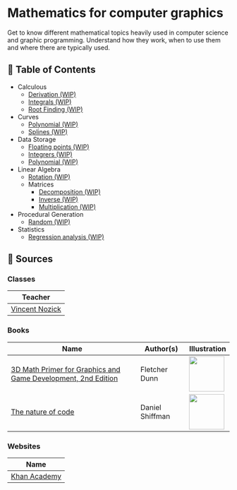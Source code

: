 # Mathematics for computer graphics

Get to know different mathematical topics heavily used in computer science and graphic programming. Understand how they work, when to use them and where there are typically used.

## 🚩 Table of Contents

* Calculous
  * [Derivation (WIP)](calculous/derivation.ipynb)
  * [Integrals (WIP)](calculous/integrals.ipynb)
  * [Root Finding (WIP)](calculous/root-finding.ipynb)
* Curves
  * [Polynomial (WIP)](curves/polynomial.ipynb)
  * [Splines (WIP)](curves/splines.ipynb)
* Data Storage
  * [Floating points (WIP)](data-storage/floating-points.ipynb)
  * [Integrers (WIP)](data-storage/integrers.ipynb)
  * [Polynomial (WIP)](data-storage/polynomial-evaluation.ipynb)
* Linear Algebra
  * [Rotation (WIP)](linear-algebra/rotation.ipynb)
  * Matrices
    * [Decomposition (WIP)](linear-algebra/matrices/decomposition.ipynb)
    * [Inverse (WIP)](linear-algebra/matrices/inverse.ipynb)
    * [Multiplication (WIP)](linear-algebra/matrices/multiplication.ipynb)
* Procedural Generation
  * [Random (WIP)](procedural-generation/random.ipynb)
* Statistics
  * [Regression analysis (WIP)](statistics/regression-analysis.ipynb)

## 📖 Sources

### Classes

| Teacher |
| --- |
| [Vincent Nozick](http://www-igm.univ-mlv.fr/~vnozick/) |

### Books

| Name | Author(s) | Illustration |
| --- | --- | --- |
| [3D Math Primer for Graphics and Game Development, 2nd Edition](https://www.crcpress.com/3D-Math-Primer-for-Graphics-and-Game-Development/Dunn/p/book/9781568817231) | Fletcher Dunn | <img width="80" src="https://images.tandf.co.uk/common/jackets/amazon/978156881/9781568817231.jpg"> |
| [The nature of code](https://natureofcode.com/) | Daniel Shiffman | <img width="80" src="https://images-na.ssl-images-amazon.com/images/I/41Xb8qbnVCL._SX258_BO1,204,203,200_.jpg"> |

### Websites

| Name |
| --- |
| [Khan Academy](https://www.khanacademy.org/profile/guillaumehaerninck/courses) |
